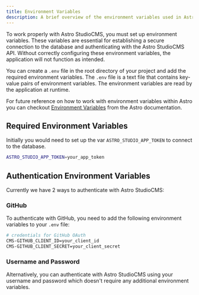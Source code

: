 ```yaml
---
title: Environment Variables
description: A brief overview of the environment variables used in Astro StudioCMS.
---
```


To work properly with Astro StudioCMS, you must set up environment variables. These variables are essential for establishing a secure connection to the database and authenticating with the Astro StudioCMS API. Without correctly configuring these environment variables, the application will not function as intended.

You can create a `.env` file in the root directory of your project and add the required environment variables. The `.env` file is a text file that contains key-value pairs of environment variables. The environment variables are read by the application at runtime.

For future reference on how to work with environment variables within Astro you can checkout [Environment Variables](https://docs.astro.build/guides/environment-variables) from the Astro documentation.

## Required Environment Variables

Initially you would need to set up the var `ASTRO_STUDIO_APP_TOKEN` to connect to the database.

```bash
ASTRO_STUDIO_APP_TOKEN=your_app_token
```

## Authentication Environment Variables

Currently we have 2 ways to authenticate with Astro StudioCMS:

### GitHub

To authenticate with GitHub, you need to add the following environment variables to your `.env` file:

```bash
# credentials for GitHub OAuth
CMS-GITHUB_CLIENT_ID=your_client_id
CMS-GITHUB_CLIENT_SECRET=your_client_secret
```

### Username and Password

Alternatively, you can authenticate with Astro StudioCMS using your username and password which doesn't require any additional environment variables.
